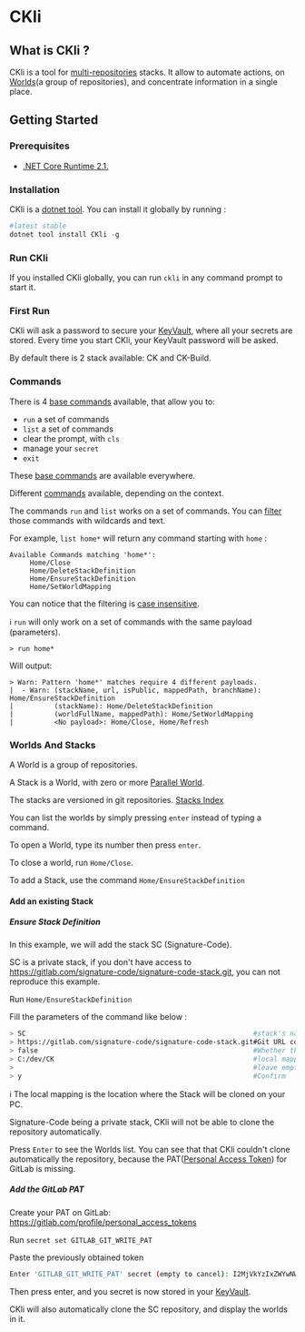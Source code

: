 # CKli

## What is CKli ?

CKli is a tool for <u>multi-repositories</u> stacks. It allow to automate actions, on <u>Worlds</u>(a group of repositories), and concentrate information in a single place.

## Getting Started

### Prerequisites

- [.NET Core Runtime 2.1.](https://dotnet.microsoft.com/)



### Installation

CKli is a [dotnet tool](https://docs.microsoft.com/en-us/dotnet/core/tools/global-tools). You can install it globally by running :

```powershell
#latest stable
dotnet tool install CKli -g
```



### Run CKli

If you installed CKli globally, you can run `ckli` in any command prompt to start it.  



### First Run

CKli will ask a password to secure your [KeyVault](docs/KeyVault.md), where all your secrets are stored. Every time you start CKli, your KeyVault password will be asked.

By default there is 2 stack available: CK and CK-Build.



### Commands

There is 4 <u>base commands</u> available, that allow you to:

- `run` a set of commands
- `list` a set of commands
- clear the prompt, with `cls`
- manage your `secret`
- `exit`

These <u>base commands</u> are available everywhere.

Different <u>commands</u> available, depending on the context.

The commands `run` and `list` works on a set of commands. You can <u>filter</u> those commands with wildcards and text.

For example, `list home*`  will return any command starting with `home` : 

```
Available Commands matching 'home*':
     Home/Close
     Home/DeleteStackDefinition
     Home/EnsureStackDefinition
     Home/SetWorldMapping
```

You can notice that the filtering is <u>case insensitive</u>.

 :information_source: `run` will only work on a set of commands with the same payload (parameters).

`> run home*`

Will output:
```
> Warn: Pattern 'home*' matches require 4 different payloads.
|  - Warn: (stackName, url, isPublic, mappedPath, branchName): Home/EnsureStackDefinition
|          (stackName): Home/DeleteStackDefinition
|          (worldFullName, mappedPath): Home/SetWorldMapping
|          <No payload>: Home/Close, Home/Refresh
```



### Worlds And Stacks

A World is a group of repositories.

A Stack is a World, with zero or more [Parallel World](docs/ParallelWorlds.md).

The stacks are versioned in git repositories. [Stacks Index](docs/StackIndex.md)

You can list the worlds by simply pressing `enter` instead of typing a command.

To open a World, type its number then press `enter`.

To close a world, run `Home/Close`.

To add a Stack, use the command `Home/EnsureStackDefinition`  



#### Add an existing Stack

##### Ensure Stack Definition

In this example, we will add the stack SC (Signature-Code).

SC is a private stack, if you don't have access to https://gitlab.com/signature-code/signature-code-stack.git, you can not reproduce this example.

Run `Home/EnsureStackDefinition`

Fill the parameters of the command like below :
```bash
> SC                                                        #stack's name
> https://gitlab.com/signature-code/signature-code-stack.git#Git URL containing the stack
> false                                                     #Whether the stack is public
> C:/dev/CK                                                 #local mapping
>                                                           #leave empty
> y                                                         #Confirm
```
:information_source: The local mapping is the location where the Stack will be cloned on your PC.

Signature-Code being a private stack, CKli will not be able to clone the repository automatically.

Press `Enter` to see the Worlds list. You can see that that CKli couldn't clone automatically the repository, because the PAT([Personal Access Token](https://docs.gitlab.com/ee/user/profile/personal_access_tokens.html)) for GitLab is missing.

##### Add the GitLab PAT


Create your PAT on GitLab: https://gitlab.com/profile/personal_access_tokens

Run `secret set GITLAB_GIT_WRITE_PAT`

Paste the previously obtained token
``` bash
Enter 'GITLAB_GIT_WRITE_PAT' secret (empty to cancel): I2MjVkYzIxZWYwNWY2YWQ0ZGRmNDdjNWYy
```

Then press enter, and you secret is now stored in your [KeyVault](docs/KeyVault.md).

CKli will also automatically clone the SC repository, and display the worlds in it.